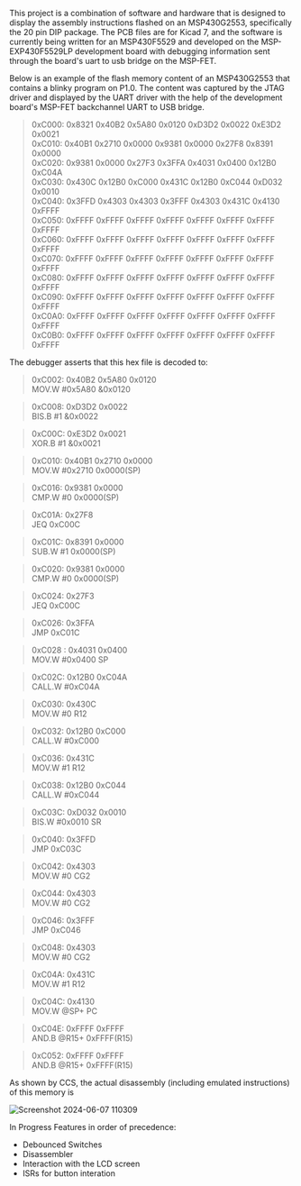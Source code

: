 This project is a combination of software and hardware that is designed to display the assembly instructions flashed on an MSP430G2553, specifically the 20 pin DIP package. The PCB files are for Kicad 7, and the software is currently being written for an MSP430F5529 and developed on the MSP-EXP430F5529LP development board with debugging information sent through the board's uart to usb bridge on the MSP-FET.

Below is an example of the flash memory content of an MSP430G2553 that contains a blinky program on P1.0. The content was captured by the JTAG driver and displayed by the UART driver with the help of the development board's MSP-FET backchannel UART to USB bridge.

>0xC000: 0x8321 0x40B2 0x5A80 0x0120 0xD3D2 0x0022 0xE3D2 0x0021\
>0xC010: 0x40B1 0x2710 0x0000 0x9381 0x0000 0x27F8 0x8391 0x0000\
>0xC020: 0x9381 0x0000 0x27F3 0x3FFA 0x4031 0x0400 0x12B0 0xC04A\
>0xC030: 0x430C 0x12B0 0xC000 0x431C 0x12B0 0xC044 0xD032 0x0010\
>0xC040: 0x3FFD 0x4303 0x4303 0x3FFF 0x4303 0x431C 0x4130 0xFFFF\
>0xC050: 0xFFFF 0xFFFF 0xFFFF 0xFFFF 0xFFFF 0xFFFF 0xFFFF 0xFFFF\
>0xC060: 0xFFFF 0xFFFF 0xFFFF 0xFFFF 0xFFFF 0xFFFF 0xFFFF 0xFFFF\
>0xC070: 0xFFFF 0xFFFF 0xFFFF 0xFFFF 0xFFFF 0xFFFF 0xFFFF 0xFFFF\
>0xC080: 0xFFFF 0xFFFF 0xFFFF 0xFFFF 0xFFFF 0xFFFF 0xFFFF 0xFFFF\
>0xC090: 0xFFFF 0xFFFF 0xFFFF 0xFFFF 0xFFFF 0xFFFF 0xFFFF 0xFFFF\
>0xC0A0: 0xFFFF 0xFFFF 0xFFFF 0xFFFF 0xFFFF 0xFFFF 0xFFFF 0xFFFF\
>0xC0B0: 0xFFFF 0xFFFF 0xFFFF 0xFFFF 0xFFFF 0xFFFF 0xFFFF 0xFFFF

The debugger asserts that this hex file is decoded to:

>0xC002: 0x40B2 0x5A80 0x0120 \
>MOV.W #0x5A80 &0x0120

>0xC008: 0xD3D2 0x0022 \
>BIS.B #1 &0x0022

>0xC00C: 0xE3D2 0x0021 \
>XOR.B #1 &0x0021

>0xC010: 0x40B1 0x2710 0x0000 \
>MOV.W #0x2710 0x0000(SP)

>0xC016: 0x9381 0x0000 \
>CMP.W #0 0x0000(SP)

>0xC01A: 0x27F8 \
>JEQ 0xC00C

>0xC01C: 0x8391 0x0000 \
>SUB.W #1 0x0000(SP)

>0xC020: 0x9381 0x0000 \
>CMP.W #0 0x0000(SP)

>0xC024: 0x27F3 \
>JEQ 0xC00C

>0xC026: 0x3FFA \
>JMP 0xC01C

>0xC028 : 0x4031 0x0400 \
>MOV.W #0x0400 SP

>0xC02C: 0x12B0 0xC04A \
>CALL.W #0xC04A

>0xC030: 0x430C \
>MOV.W #0 R12

>0xC032: 0x12B0 0xC000 \
>CALL.W #0xC000

>0xC036: 0x431C \
>MOV.W #1 R12

>0xC038: 0x12B0 0xC044 \
>CALL.W #0xC044

>0xC03C: 0xD032 0x0010 \
>BIS.W #0x0010 SR

>0xC040: 0x3FFD \
>JMP 0xC03C

>0xC042: 0x4303 \
>MOV.W #0 CG2

>0xC044: 0x4303 \
>MOV.W #0 CG2

>0xC046: 0x3FFF \
>JMP 0xC046

>0xC048: 0x4303 \
>MOV.W #0 CG2

>0xC04A: 0x431C \
>MOV.W #1 R12

>0xC04C: 0x4130 \
>MOV.W @SP+ PC

>0xC04E: 0xFFFF 0xFFFF \
>AND.B @R15+ 0xFFFF(R15)

>0xC052: 0xFFFF 0xFFFF \
>AND.B @R15+ 0xFFFF(R15)

As shown by CCS, the actual disassembly (including emulated instructions) of this memory is

![Screenshot 2024-06-07 110309](https://github.com/jdbaptista/MSP-Debugger/assets/18275346/934aa8e5-8492-48f7-af5f-b9dc697ad072)



In Progress Features in order of precedence:
- Debounced Switches
- Disassembler
- Interaction with the LCD screen
- ISRs for button interation
